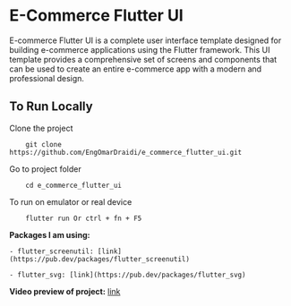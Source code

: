 # E-Commerce Flutter UI

E-commerce Flutter UI is a complete user interface template designed for building e-commerce applications using the Flutter framework. This UI template provides a comprehensive set of screens and components that can be used to create an entire e-commerce app with a modern and professional design.

## To Run Locally

Clone the project

```batch
    git clone https://github.com/EngOmarDraidi/e_commerce_flutter_ui.git
```

Go to project folder

```batch
    cd e_commerce_flutter_ui
```

To run on emulator or real device

```batch
    flutter run Or ctrl + fn + F5
```

**Packages I am using:**

    - flutter_screenutil: [link](https://pub.dev/packages/flutter_screenutil)
    
    - flutter_svg: [link](https://pub.dev/packages/flutter_svg)
    
**Video preview of project:** [link](https://www.linkedin.com/posts/engomardraidi_ecommerce-ui-appdevelopment-activity-7043618441190064128-eF51?utm_source=share&utm_medium=member_desktop)
